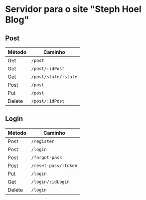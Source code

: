 # Servidor para o site "Steph Hoel Blog"

## Post

| Método | Caminho              |
| ------ | -------------------- |
| Get    | `/post`              |
| Get    | `/post/:idPost`      |
| Get    | `/post/state/:state` |
| Post   | `/post`              |
| Put    | `/post`              |
| Delete | `/post/:idPost`      |

## Login

| Método | Caminho              |
| ------ | -------------------- |
| Post   | `/register`          |
| Post   | `/login`             |
| Post   | `/forgot-pass`       |
| Post   | `/reset-pass/:token` |
| Put    | `/login`             |
| Get    | `/login/:idLogin`    |
| Delete | `/login`             |
